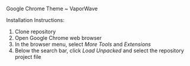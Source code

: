 Google Chrome Theme ~ VaporWave

Installation Instructions:

1. Clone repository
2. Open Google Chrome web browser
3. In the browser menu, select *More Tools* and *Extensions*
4. Below the search bar, click *Load Unpacked* and select the repository project file
